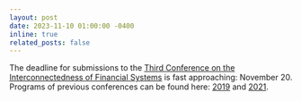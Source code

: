 ```yaml
---
layout: post
date: 2023-11-10 01:00:00 -0400
inline: true
related_posts: false
---
```


The deadline for submissions to the <a href= 'https://www.federalreserve.gov/conferences/conference-on-the-interconnectedness-of-financial-systems-202403.htm'>Third Conference on the Interconnectedness of Financial Systems</a> is fast approaching: November 20. Programs of previous conferences can be found here: <a href= 'https://www.federalreserve.gov/conferences/interconnectedness-of-financial-systems.htm'>2019</a> and <a href= 'https://www.federalreserve.gov/conferences/conference-on-the-interconnectedness-of-financial-systems-202112.htm'>2021</a>.
